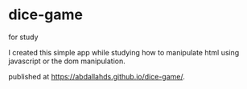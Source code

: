 # dice-game
for study

I created this simple app while studying how to manipulate html using javascript or the dom manipulation.

published at https://abdallahds.github.io/dice-game/.
